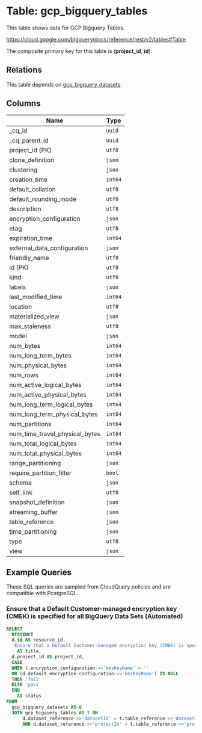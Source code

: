 # Table: gcp_bigquery_tables

This table shows data for GCP Bigquery Tables.

https://cloud.google.com/bigquery/docs/reference/rest/v2/tables#Table

The composite primary key for this table is (**project_id**, **id**).

## Relations

This table depends on [gcp_bigquery_datasets](gcp_bigquery_datasets).

## Columns

| Name          | Type          |
| ------------- | ------------- |
|_cq_id|`uuid`|
|_cq_parent_id|`uuid`|
|project_id (PK)|`utf8`|
|clone_definition|`json`|
|clustering|`json`|
|creation_time|`int64`|
|default_collation|`utf8`|
|default_rounding_mode|`utf8`|
|description|`utf8`|
|encryption_configuration|`json`|
|etag|`utf8`|
|expiration_time|`int64`|
|external_data_configuration|`json`|
|friendly_name|`utf8`|
|id (PK)|`utf8`|
|kind|`utf8`|
|labels|`json`|
|last_modified_time|`int64`|
|location|`utf8`|
|materialized_view|`json`|
|max_staleness|`utf8`|
|model|`json`|
|num_bytes|`int64`|
|num_long_term_bytes|`int64`|
|num_physical_bytes|`int64`|
|num_rows|`int64`|
|num_active_logical_bytes|`int64`|
|num_active_physical_bytes|`int64`|
|num_long_term_logical_bytes|`int64`|
|num_long_term_physical_bytes|`int64`|
|num_partitions|`int64`|
|num_time_travel_physical_bytes|`int64`|
|num_total_logical_bytes|`int64`|
|num_total_physical_bytes|`int64`|
|range_partitioning|`json`|
|require_partition_filter|`bool`|
|schema|`json`|
|self_link|`utf8`|
|snapshot_definition|`json`|
|streaming_buffer|`json`|
|table_reference|`json`|
|time_partitioning|`json`|
|type|`utf8`|
|view|`json`|

## Example Queries

These SQL queries are sampled from CloudQuery policies and are compatible with PostgreSQL.

### Ensure that a Default Customer-managed encryption key (CMEK) is specified for all BigQuery Data Sets (Automated)

```sql
SELECT
  DISTINCT
  d.id AS resource_id,
  'Ensure that a Default Customer-managed encryption key (CMEK) is specified for all BigQuery Data Sets (Automated)'
    AS title,
  d.project_id AS project_id,
  CASE
  WHEN t.encryption_configuration->>'kmsKeyName' = ''
  OR (d.default_encryption_configuration->>'kmsKeyName') IS NULL
  THEN 'fail'
  ELSE 'pass'
  END
    AS status
FROM
  gcp_bigquery_datasets AS d
  JOIN gcp_bigquery_tables AS t ON
      d.dataset_reference->>'datasetId' = t.table_reference->>'datasetId'
      AND d.dataset_reference->>'projectId' = t.table_reference->>'projectId';
```


